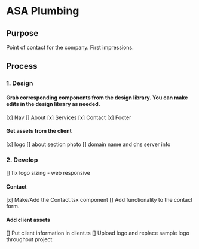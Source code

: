 # ASA Plumbing

## Purpose 
Point of contact for the company. First impressions. 

## Process

### 1. Design

#### Grab corresponding components from the design library. You can make edits in the design library as needed.  

[x] Nav
[] About
[x] Services
[x] Contact
[x] Footer

#### Get assets from the client

[x] logo
[] about section photo
[] domain name and dns server info

### 2. Develop
[] fix logo sizing - web responsive

#### Contact
[x] Make/Add the Contact.tsx component
[] Add functionality to the contact form.

#### Add client assets 

[] Put client information in client.ts
[] Upload logo and replace sample logo throughout project